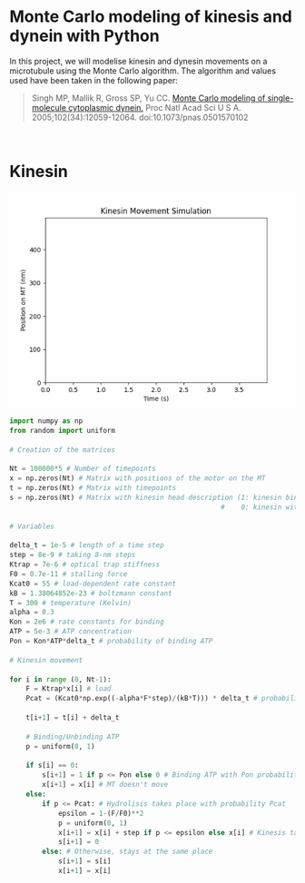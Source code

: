 # Monte Carlo modeling of kinesis and dynein with Python

In this project, we will modelise kinesin and dynesin movements on a microtubule using the Monte Carlo algorithm. The algorithm and values used have been taken in the following paper:

> Singh MP, Mallik R, Gross SP, Yu CC. [Monte Carlo modeling of single-molecule cytoplasmic dynein.](https://pubmed.ncbi.nlm.nih.gov/16103365/) Proc Natl Acad Sci U S A. 2005;102(34):12059-12064. doi:10.1073/pnas.0501570102

<br>

# Kinesin 

![](res/kinesin.gif)

```python
import numpy as np
from random import uniform

# Creation of the matrices

Nt = 100000*5 # Number of timepoints
x = np.zeros(Nt) # Matrix with positions of the motor on the MT 
t = np.zeros(Nt) # Matrix with timepoints
s = np.zeros(Nt) # Matrix with kinesin head description (1: kinesin binding an ATP molecule
                                                    #    0: kinesin without ATP bound)

# Variables 

delta_t = 1e-5 # length of a time step
step = 8e-9 # taking 8-nm steps
Ktrap = 7e-6 # optical trap stiffness
F0 = 0.7e-11 # stalling force
Kcat0 = 55 # load-dependent rate constant
kB = 1.38064852e-23 # boltzmann constant
T = 300 # temperature (Kelvin)
alpha = 0.3 
Kon = 2e6 # rate constants for binding
ATP = 5e-3 # ATP concentration
Pon = Kon*ATP*delta_t # probability of binding ATP

# Kinesin movement

for i in range (0, Nt-1):
    F = Ktrap*x[i] # load
    Pcat = (Kcat0*np.exp((-alpha*F*step)/(kB*T))) * delta_t # probability of catalysis of ATP

    t[i+1] = t[i] + delta_t

    # Binding/Unbinding ATP 
    p = uniform(0, 1)

    if s[i] == 0:
        s[i+1] = 1 if p <= Pon else 0 # Binding ATP with Pon probability
        x[i+1] = x[i] # MT doesn't move
    else:
        if p <= Pcat: # Hydrolisis takes place with probability Pcat
            epsilon = 1-(F/F0)**2
            p = uniform(0, 1)
            x[i+1] = x[i] + step if p <= epsilon else x[i] # Kinesis takes a step on the MT with probability epsilon
            s[i+1] = 0
        else: # Otherwise, stays at the same place
            s[i+1] = s[i]
            x[i+1] = x[i]

```


